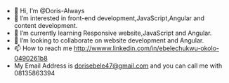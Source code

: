 - 👋 Hi, I’m @Doris-Always
- 👀 I’m interested in front-end development,JavaScript,Angular and content development.
- 🌱 I’m currently learning Responsive website,JavaScript and Angular.
- 💞️ I’m looking to collaborate on website development and Angular.
- 📫 How to reach me http://wwww.linkedin.com/in/ebelechukwu-okolo-0490261b8 
- My Email Address is dorisebele47@gmail.com and you can call me with 08135863394

<!---
Doris-Always/Doris-Always is a ✨ special ✨ repository because its `README.md` (this file) appears on your GitHub profile.
You can click the Preview link to take a look at your changes.
--->
